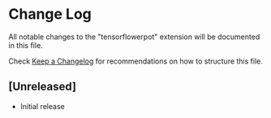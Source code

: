 # Change Log

All notable changes to the "tensorflowerpot" extension will be documented in this file.

Check [Keep a Changelog](http://keepachangelog.com/) for recommendations on how to structure this file.

## [Unreleased]

- Initial release
